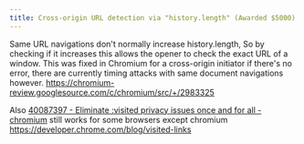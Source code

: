 ```yaml
---
title: Cross-origin URL detection via "history.length" (Awarded $5000)
---
```


Same URL navigations don't normally increase history.length, So by checking if it increases this allows the opener to check the exact URL of a window.
This was fixed in Chromium for a cross-origin initiator if there's no error, there are currently timing attacks with same document navigations however. <https://chromium-review.googlesource.com/c/chromium/src/+/2983325>

Also [40087397 - Eliminate :visited privacy issues once and for all - chromium](https://issues.chromium.org/issues/40087397) still works for some browsers except chromium https://developer.chrome.com/blog/visited-links
